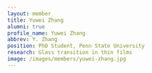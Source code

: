 ```yaml
---
layout: member
title: Yuwei Zhang
alumni: true
profile_name: Yuwei Zhang 
abbrev: Y. Zhang
position: PhD Student, Penn State University
research: Glass transition in thin films
image: /images/members/yuwei-zhang.jpg
---
```


